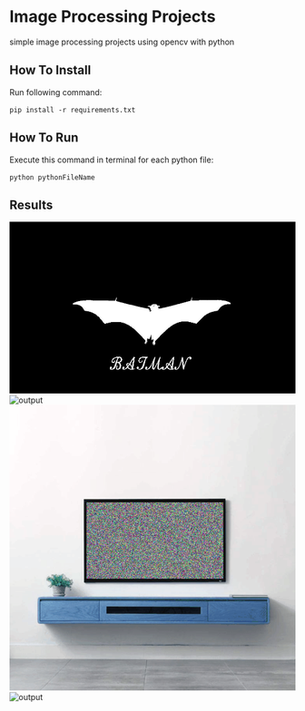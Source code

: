 # Image Processing Projects
simple image processing projects using opencv with python

## How To Install
Run following command:
```
pip install -r requirements.txt
```

## How To Run
Execute this command in terminal for each python file:
```
python pythonFileName
```

## Results
![output](./processed_images/batman.jpg)
![output](./processed_images/snowfall%20landscape.gif)
![output](./processed_images/tvnoise.gif)
![output](./processed_images/color%20detector.gif)